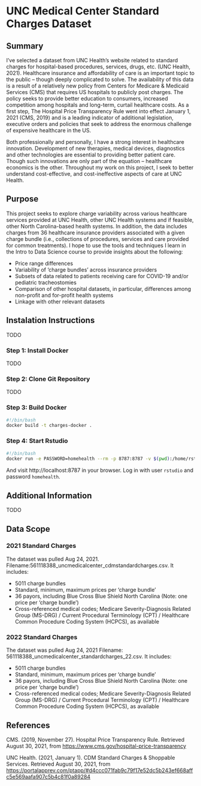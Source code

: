 # UNC Medical Center Standard Charges Dataset

## Summary

I’ve selected a dataset from UNC Health’s website related to standard charges for hospital-based procedures, services, drugs, etc. (UNC Health, 2021). Healthcare insurance and affordability of care is an important topic to the public – though deeply complicated to solve. The availability of this data is a result of a relatively new policy from Centers for Medicare & Medicaid Services (CMS) that requires US hospitals to publicly post charges. The policy seeks to provide better education to consumers, increased competition among hospitals and long-term, curtail healthcare costs. As a first step, The Hospital Price Transparency Rule went into effect January 1, 2021 (CMS, 2019) and is a leading indicator of additional legislation, executive orders and policies that seek to address the enormous challenge of expensive healthcare in the US.

Both professionally and personally, I have a strong interest in healthcare innovation. Development of new therapies, medical devices, diagnostics and other technologies are essential to providing better patient care. Though such innovations are only part of the equation – healthcare economics is the other. Throughout my work on this project, I seek to better understand cost-effective, and cost-ineffective aspects of care at UNC Health.

## Purpose

This project seeks to explore charge variability across various healthcare services provided at UNC Health, other UNC Health systems and if feasible, other North Carolina-based health systems. In addition, the data includes charges from 36 healthcare insurance providers associated with a given charge bundle (i.e., collections of procedures, services and care provided for common treatments). I hope to use the tools and techniques I learn in the Intro to Data Science course to provide insights about the following:

* Price range differences
* Variability of ‘charge bundles’ across insurance providers
* Subsets of data related to patients receiving care for COVID-19 and/or pediatric tracheostomies
* Comparison of other hospital datasets, in particular, differences among non-profit and for-profit health systems
* Linkage with other relevant datasets

## Instalation Instructions

TODO

### Step 1: Install Docker

TODO

### Step 2: Clone Git Repository

TODO

### Step 3: Build Docker

````bash
#!/bin/bash
docker build -t charges-docker .
````

### Step 4: Start Rstudio

```bash
#!/bin/bash
docker run -e PASSWORD=homehealth --rm -p 8787:8787 -v $(pwd):/home/rstudio/charge-project charges-docker
```

And visit http://localhost:8787 in your browser. Log in with user `rstudio` and password `homehealth`.

## Additional Information

TODO

## Data Scope

### 2021 Standard Charges

The dataset was pulled Aug 24, 2021. Filename:561118388_uncmedicalcenter_cdmstandardcharges.csv. It includes:

* 5011 charge bundles
* Standard, minimum, maximum prices per ‘charge bundle’
* 36 payors, including Blue Cross Blue Shield North Carolina (Note: one price per ‘charge bundle’)
* Cross-referenced medical codes; Medicare Severity-Diagnosis Related Group (MS-DRG) / Current Procedural Terminology (CPT) / Healthcare Common Procedure Coding System (HCPCS), as available

### 2022 Standard Charges

The dataset was pulled Aug 24, 2021 Filename: 561118388_uncmedicalcenter_standardcharges_22.csv. It includes:

* 5011 charge bundles
* Standard, minimum, maximum prices per ‘charge bundle’
* 36 payors, including Blue Cross Blue Shield North Carolina (Note: one price per ‘charge bundle’)
* Cross-referenced medical codes; Medicare Severity-Diagnosis Related Group (MS-DRG) / Current Procedural Terminology (CPT) / Healthcare Common Procedure Coding System (HCPCS), as available

## References

CMS. (2019, November 27). Hospital Price Transparency Rule. Retrieved August 30, 2021, from <https://www.cms.gov/hospital-price-transparency>

UNC Health. (2021, January 1). CDM Standard Charges & Shoppable Services. Retrieved August 30, 2021, from <https://portalapprev.com/ptapp/#d4ccc071fab9c79f17e52dc5b243ef668affc5e569aafa907c5b4c81f0a89284>
